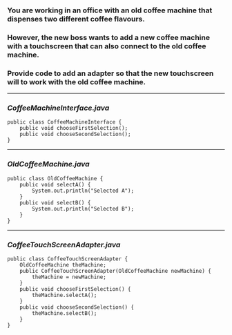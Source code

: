 ### You are working in an office with an old coffee machine that dispenses two different coffee flavours. 
### However, the new boss wants to add a new coffee machine with a touchscreen that can also connect to the old coffee machine. 
### Provide code to add an adapter so that the new touchscreen will to work with the old coffee machine.

---
### _CoffeeMachineInterface.java_
```
public class CoffeeMachineInterface {
    public void chooseFirstSelection();
    public void chooseSecondSelection();
}
```
---
### _OldCoffeeMachine.java_
```
public class OldCoffeeMachine {
    public void selectA() {
        System.out.println("Selected A");
    }
    public void selectB() {
        System.out.println("Selected B");
    }
}
```
---
### _CoffeeTouchScreenAdapter.java_
```
public class CoffeeTouchScreenAdapter {
    OldCoffeeMachine theMachine;
    public CoffeeTouchScreenAdapter(OldCoffeeMachine newMachine) {
        theMachine = newMachine;
    }
    public void chooseFirstSelection() {
        theMachine.selectA();
    }
    public void chooseSecondSelection() {
        theMachine.selectB();
    }
}
```

